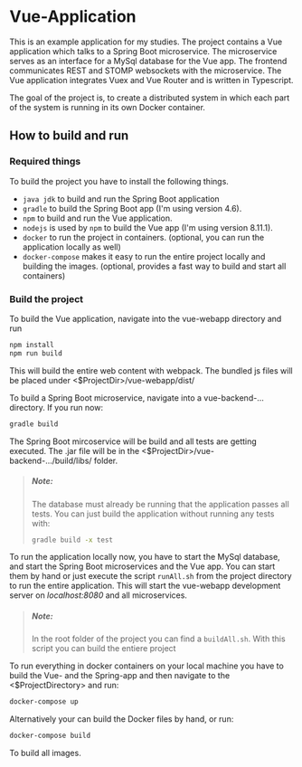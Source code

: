 # Vue-Application
This is an example application for my studies. The project contains a Vue application which talks to a Spring Boot microservice. The microservice serves as an interface for a MySql database for the Vue app. The frontend communicates REST and STOMP websockets with the microservice.
The Vue application integrates Vuex and Vue Router and is written in Typescript.

The goal of the project is, to create a distributed system in which each part of the system is running in its own Docker container.

## How to build and run

### Required things
To build the project you have to install the following things.
* `java jdk` to build and run the Spring Boot application
* `gradle` to build the Spring Boot app (I'm using version 4.6).
* `npm` to build and run the Vue application.
* `nodejs` is used by `npm` to build the Vue app (I'm using version 8.11.1).
* `docker` to run the project in containers. (optional, you can run the application locally as well)
* `docker-compose` makes it easy to run the entire project locally and building the images. (optional, provides a fast way to build and start all containers)

### Build the project
To build the Vue application, navigate into the vue-webapp directory and run
```bash
npm install
npm run build
```
This will build the entire web content with webpack. The bundled js files will be placed under <$ProjectDir>/vue-webapp/dist/

To build a Spring Boot microservice, navigate into a vue-backend-... directory. If you run now:
```bash
gradle build
```
The Spring Boot mircoservice will be build and all tests are getting executed. The .jar file will be in the <$ProjectDir>/vue-backend-.../build/libs/ folder.

> ##### Note:
> The database must already be running that the application passes all tests. You can just build the application without running any tests with:
> ```bash
> gradle build -x test
> ```

To run the application locally now, you have to start the MySql database, and start the Spring Boot microservices and the Vue app.
You can start them by hand or just execute the script `runAll.sh` from the project directory to run the entire application.
This will start the vue-webapp development server on *localhost:8080* and all microservices.

> ##### Note:
> In the root folder of the project you can find a `buildAll.sh`. With this script you can build the entiere project

To run everything in docker containers on your local machine you have to build the Vue- and the Spring-app and then navigate to the <$ProjectDirectory> and run:
```bash
docker-compose up
```
Alternatively your can build the Docker files by hand, or run:
```bash
docker-compose build
```
To build all images.

